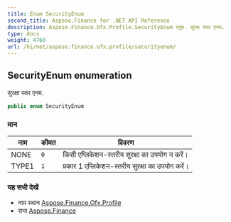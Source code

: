 ```yaml
---
title: Enum SecurityEnum
second_title: Aspose.Finance for .NET API Reference
description: Aspose.Finance.Ofx.Profile.SecurityEnum एनुम. सुरक्ष स्तर एनम.
type: docs
weight: 4760
url: /hi/net/aspose.finance.ofx.profile/securityenum/
---
```

## SecurityEnum enumeration

सुरक्षा स्तर एनम.

```csharp
public enum SecurityEnum
```

### मान

| नाम | कीमत | विवरण |
| --- | --- | --- |
| NONE | `0` | किसी एप्लिकेशन-स्तरीय सुरक्षा का उपयोग न करें। |
| TYPE1 | `1` | प्रकार 1 एप्लिकेशन-स्तरीय सुरक्षा का उपयोग करें। |

### यह सभी देखें

* नाम स्थान [Aspose.Finance.Ofx.Profile](../../aspose.finance.ofx.profile/)
* सभा [Aspose.Finance](../../)


